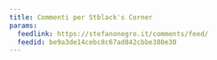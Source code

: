 ```yaml
---
title: Commenti per Stblack's Corner
params:
  feedlink: https://stefanonegro.it/comments/feed/
  feedid: be9a3de14cebc8c67ad842cbbe380e30
---
```

